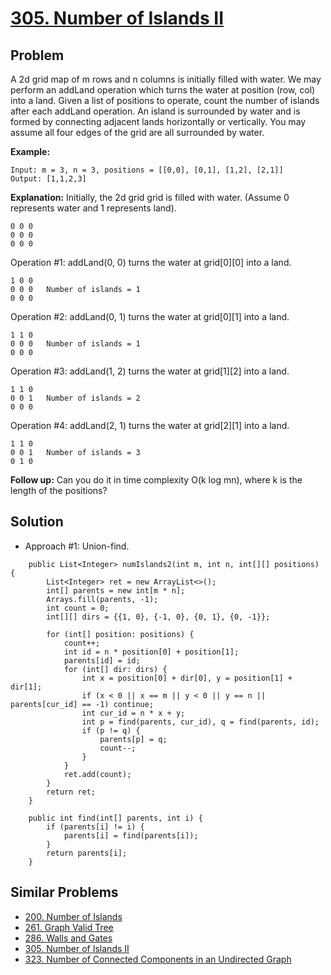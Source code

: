 # <a href='https://leetcode.com/problems/number-of-islands-ii/'>305. Number of Islands II</a>

## Problem
A 2d grid map of m rows and n columns is initially filled with water. We may perform an addLand operation which turns the water at position (row, col) into a land. Given a list of positions to operate, count the number of islands after each addLand operation. An island is surrounded by water and is formed by connecting adjacent lands horizontally or vertically. You may assume all four edges of the grid are all surrounded by water.

<strong>Example:</strong>
```
Input: m = 3, n = 3, positions = [[0,0], [0,1], [1,2], [2,1]]
Output: [1,1,2,3]
```
<strong>Explanation:</strong>
Initially, the 2d grid grid is filled with water. (Assume 0 represents water and 1 represents land).
```
0 0 0
0 0 0
0 0 0
```
Operation #1: addLand(0, 0) turns the water at grid[0][0] into a land.
```
1 0 0
0 0 0   Number of islands = 1
0 0 0
```
Operation #2: addLand(0, 1) turns the water at grid[0][1] into a land.
```
1 1 0
0 0 0   Number of islands = 1
0 0 0
```
Operation #3: addLand(1, 2) turns the water at grid[1][2] into a land.
```
1 1 0
0 0 1   Number of islands = 2
0 0 0
```
Operation #4: addLand(2, 1) turns the water at grid[2][1] into a land.
```
1 1 0
0 0 1   Number of islands = 3
0 1 0
```

<strong>Follow up:</strong>
Can you do it in time complexity O(k log mn), where k is the length of the positions?

## Solution
- Approach #1: Union-find.
```
    public List<Integer> numIslands2(int m, int n, int[][] positions) {
        List<Integer> ret = new ArrayList<>();
        int[] parents = new int[m * n];
        Arrays.fill(parents, -1);
        int count = 0;
        int[][] dirs = {{1, 0}, {-1, 0}, {0, 1}, {0, -1}};
        
        for (int[] position: positions) {
            count++;
            int id = n * position[0] + position[1];
            parents[id] = id;
            for (int[] dir: dirs) {
                int x = position[0] + dir[0], y = position[1] + dir[1];
                if (x < 0 || x == m || y < 0 || y == n || parents[cur_id] == -1) continue;
                int cur_id = n * x + y;
                int p = find(parents, cur_id), q = find(parents, id);
                if (p != q) {
                    parents[p] = q;
                    count--;
                }
            }
            ret.add(count);
        }
        return ret;
    }
    
    public int find(int[] parents, int i) {
        if (parents[i] != i) {
            parents[i] = find(parents[i]);
        }
        return parents[i];
    }
```

## Similar Problems
- <a href='https://github.com/DongZhuoran/LeetCode/blob/master/problems/200.%20Number%20of%20Islands.md'>200. Number of Islands</a>
- <a href='https://github.com/DongZhuoran/LeetCode/blob/master/problems/261.%20Graph%20Valid%20Tree.md'>261. Graph Valid Tree</a>
- <a href='https://github.com/DongZhuoran/LeetCode/blob/master/problems/286.%20Walls%20and%20Gates.md'>286. Walls and Gates</a>
- <a href='https://github.com/DongZhuoran/LeetCode/blob/master/problems/305.%20Number%20of%20Islands%20II.md'>305. Number of Islands II</a>
- <a href='https://github.com/DongZhuoran/LeetCode/blob/master/problems/323.%20Number%20of%20Connected%20Components%20in%20an%20Undirected%20Graph.md'>323. Number of Connected Components in an Undirected Graph</a>
